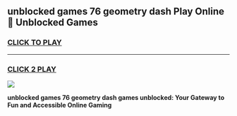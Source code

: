 
## unblocked games 76 geometry dash Play Online 👋 Unblocked Games
<h3>
<a href="https://premium.freeplayer.one?title=unblocked_games_76_geometry_dash&ref=19F">CLICK TO PLAY</a></h3>
<hr>

<h3>
<a href="https://premium.freeplayer.one?title=unblocked_games_76_geometry_dash&ref=19F">CLICK 2 PLAY</a>
  
</h3>

<a href="https://premium.freeplayer.one?title=unblocked_games_76_geometry_dash&ref=19F"><img src="https://clearcache.store/games.png"></a>


**unblocked games 76 geometry dash games unblocked: Your Gateway to Fun and Accessible Online Gaming**

